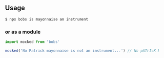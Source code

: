 ## Usage

```bash
$ npx bobs is mayonnaise an instrument
```

### or as a module

```js
import mocked from 'bobs'

mocked('No Patrick mayonnaise is not an instrument...') // No pATrIcK MaYonNaIsE Is not an instruMEnt...
```